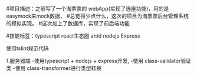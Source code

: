 #项目描述：之前写了一个淘票票的 webApp(实现了选座功能)，用的是easymock来mock数据，
#总觉得少点什么，这次的项目为淘票票后台管理系统的模拟实现。
#这次加上了数据库，实现了前后端功能


#技能标签：typescript  react生态圈  antd  nodejs  Express

使用tslint规范代码

1.服务器端
-使用typescript + nodejs + express开发,
-使用 class-validator验证类
-使用 class-transformer进行类型转换
